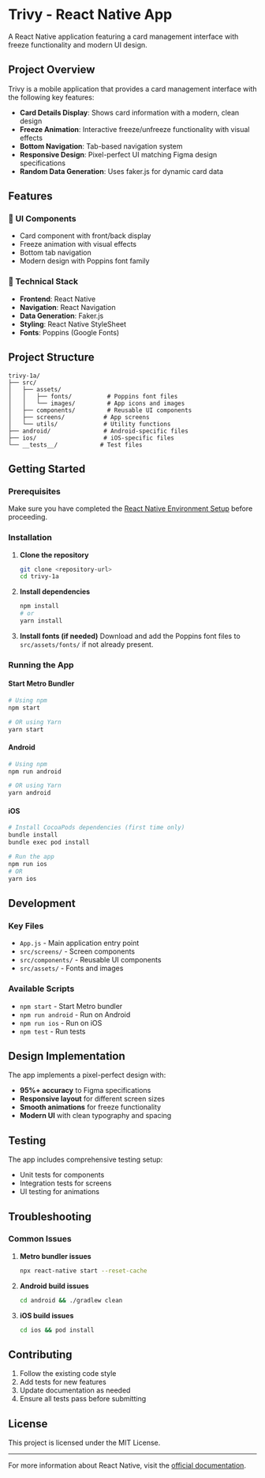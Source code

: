 # Trivy - React Native App

A React Native application featuring a card management interface with freeze functionality and modern UI design.

## Project Overview

Trivy is a mobile application that provides a card management interface with the following key features:

- **Card Details Display**: Shows card information with a modern, clean design
- **Freeze Animation**: Interactive freeze/unfreeze functionality with visual effects
- **Bottom Navigation**: Tab-based navigation system
- **Responsive Design**: Pixel-perfect UI matching Figma design specifications
- **Random Data Generation**: Uses faker.js for dynamic card data

## Features

### 🎨 UI Components
- Card component with front/back display
- Freeze animation with visual effects
- Bottom tab navigation
- Modern design with Poppins font family

### 🔧 Technical Stack
- **Frontend**: React Native
- **Navigation**: React Navigation
- **Data Generation**: Faker.js
- **Styling**: React Native StyleSheet
- **Fonts**: Poppins (Google Fonts)

## Project Structure

```
trivy-1a/
├── src/
│   ├── assets/
│   │   ├── fonts/          # Poppins font files
│   │   └── images/         # App icons and images
│   ├── components/         # Reusable UI components
│   ├── screens/           # App screens
│   └── utils/             # Utility functions
├── android/               # Android-specific files
├── ios/                   # iOS-specific files
└── __tests__/            # Test files
```

## Getting Started

### Prerequisites

Make sure you have completed the [React Native Environment Setup](https://reactnative.dev/docs/environment-setup) before proceeding.

### Installation

1. **Clone the repository**
   ```bash
   git clone <repository-url>
   cd trivy-1a
   ```

2. **Install dependencies**
   ```bash
   npm install
   # or
   yarn install
   ```

3. **Install fonts (if needed)**
   Download and add the Poppins font files to `src/assets/fonts/` if not already present.

### Running the App

#### Start Metro Bundler
```bash
# Using npm
npm start

# OR using Yarn
yarn start
```

#### Android
```bash
# Using npm
npm run android

# OR using Yarn
yarn android
```

#### iOS
```bash
# Install CocoaPods dependencies (first time only)
bundle install
bundle exec pod install

# Run the app
npm run ios
# OR
yarn ios
```

## Development

### Key Files
- `App.js` - Main application entry point
- `src/screens/` - Screen components
- `src/components/` - Reusable UI components
- `src/assets/` - Fonts and images

### Available Scripts
- `npm start` - Start Metro bundler
- `npm run android` - Run on Android
- `npm run ios` - Run on iOS
- `npm test` - Run tests

## Design Implementation

The app implements a pixel-perfect design with:
- **95%+ accuracy** to Figma specifications
- **Responsive layout** for different screen sizes
- **Smooth animations** for freeze functionality
- **Modern UI** with clean typography and spacing

## Testing

The app includes comprehensive testing setup:
- Unit tests for components
- Integration tests for screens
- UI testing for animations

## Troubleshooting

### Common Issues

1. **Metro bundler issues**
   ```bash
   npx react-native start --reset-cache
   ```

2. **Android build issues**
   ```bash
   cd android && ./gradlew clean
   ```

3. **iOS build issues**
   ```bash
   cd ios && pod install
   ```

## Contributing

1. Follow the existing code style
2. Add tests for new features
3. Update documentation as needed
4. Ensure all tests pass before submitting

## License

This project is licensed under the MIT License.

---

For more information about React Native, visit the [official documentation](https://reactnative.dev/docs/getting-started).
